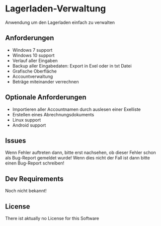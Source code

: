 # Lagerladen-Verwaltung
Anwendung um den Lagerladen einfach zu verwalten


Anforderungen
--------------
* Windows  7 support
* Windows 10 support
* Verlauf aller Eingaben
* Backup aller Eingabedaten: Export in Exel oder in txt Datei
* Grafische Oberfläche
* Accountverwaltung
* Beträge miteinander verrechnen

Optionale Anforderungen
------------------------
* Importieren aller Accountnamen durch auslesen einer Exelliste
* Erstellen eines Abrechnungsdokuments
* Linux support
* Android support

Issues
-------
Wenn Fehler auftreten dann, bitte erst nachsehen, ob dieser Fehler schon als Bug-Report gemeldet wurde!
Wenn dies nicht der Fall ist dann bitte einen Bug-Report schreiben!

Dev Requirements
-----------------
Noch nicht bekannt!

License
--------
There ist aktually no License for this Software
